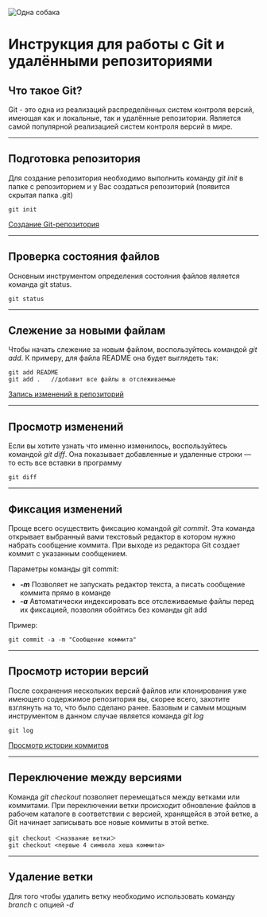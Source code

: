 ![Одна собака](https://upload.wikimedia.org/wikipedia/commons/e/e0/Git-logo.svg "Собака смотрит влево")

# Инструкция для работы с Git и удалёнными репозиториями

## Что такое Git?
Git - это одна из реализаций распределённых систем контроля версий, имеющая как и локальные, так и удалённые репозитории. Является самой популярной реализацией систем контроля версий в мире.

---

## Подготовка репозитория
Для создание репозитория необходимо выполнить команду *git init* в папке с репозиторием и у Вас создаться репозиторий (появится скрытая папка .git)

    git init

[Создание Git-репозитория](https://git-scm.com/book/ru/v2/%D0%9E%D1%81%D0%BD%D0%BE%D0%B2%D1%8B-Git-%D0%A1%D0%BE%D0%B7%D0%B4%D0%B0%D0%BD%D0%B8%D0%B5-Git-%D1%80%D0%B5%D0%BF%D0%BE%D0%B7%D0%B8%D1%82%D0%BE%D1%80%D0%B8%D1%8F)

---
## Проверка состояния файлов
Основным инструментом определения состояния файлов является команда
git status.

    git status

---
## Слежение за новыми файлам
Чтобы начать слежение за новым файлом, воспользуйтесь командой *git add*. К примеру, для файла README она будет выглядеть так:

    git add README
    git add .   //добавит все файлы в отслеживаемые

[Запись изменений в репозиторий](https://git-scm.com/book/ru/v2/%D0%9E%D1%81%D0%BD%D0%BE%D0%B2%D1%8B-Git-%D0%97%D0%B0%D0%BF%D0%B8%D1%81%D1%8C-%D0%B8%D0%B7%D0%BC%D0%B5%D0%BD%D0%B5%D0%BD%D0%B8%D0%B9-%D0%B2-%D1%80%D0%B5%D0%BF%D0%BE%D0%B7%D0%B8%D1%82%D0%BE%D1%80%D0%B8%D0%B9)

---
## Просмотр изменений

Если вы хотите узнать что именно изменилось, воспользуйтесь командой *git diff*. Она показывает добавленные и удаленные строки — то есть все вставки в программу

    git diff

---
## Фиксация изменений

Проще всего осуществить фиксацию командой *git commit*. Эта команда открывает выбранный вами текстовый редактор в котором нужно набрать сообщение коммита. При выходе из редактора Git создает коммит с указанным сообщением. 

Параметры команды git commit:
* ***-m*** Позволяет не запускать редактор текста, а писать сообщение коммита прямо в команде
* ***-a***  Автоматически индексировать
все отслеживаемые файлы перед их фиксацией, позволяя обойтись без команды git add 

Пример:

    git commit -a -m "Сообщение коммита"

---
## Просмотр истории версий
После сохранения нескольких версий файлов или клонирования уже имеющего
содержимое репозитория вы, скорее всего, захотите взглянуть на то, что было сделано ранее. Базовым и самым мощным инструментом в данном случае является команда *git log*

    git log

[Просмотр истории коммитов](https://git-scm.com/book/ru/v2/%D0%9E%D1%81%D0%BD%D0%BE%D0%B2%D1%8B-Git-%D0%9F%D1%80%D0%BE%D1%81%D0%BC%D0%BE%D1%82%D1%80-%D0%B8%D1%81%D1%82%D0%BE%D1%80%D0%B8%D0%B8-%D0%BA%D0%BE%D0%BC%D0%BC%D0%B8%D1%82%D0%BE%D0%B2)

---
## Переключение между версиями
Команда *git checkout* позволяет перемещаться между ветками или коммитами. При переключении ветки происходит обновление файлов в рабочем каталоге в соответствии с версией, хранящейся в этой ветке, а Git начинает записывать все новые коммиты в этой ветке. 

    git checkout ＜название ветки＞
    git checkout <первые 4 символа хеша коммита>

---
## Удаление ветки
Для того чтобы удалить ветку необходимо использовать команду *branch* с опцией *-d*
